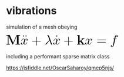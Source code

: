# vibrations
simulation of a mesh obeying

![](https://github.com/OscarSaharoy/vibrations/blob/master/CodeCogsEqn.gif)

including a performant sparse matrix class

https://jsfiddle.net/OscarSaharoy/qmep5njs/
